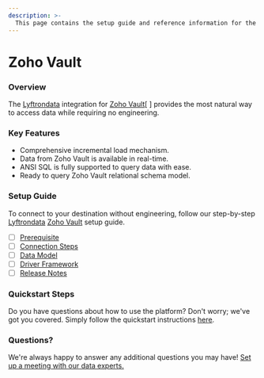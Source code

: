 ```yaml
---
description: >-
  This page contains the setup guide and reference information for the Zoho Vault source connector.
---
```


# Zoho Vault

### Overview

The [Lyftrondata](https://www.lyftrondata.com/) integration for [Zoho Vault](None/)[ ] provides the most natural way to access data while requiring no engineering.

### Key Features

* Comprehensive incremental load mechanism.
* Data from Zoho Vault is available in real-time.&#x20;
* ANSI SQL is fully supported to query data with ease.
* Ready to query Zoho Vault relational schema model.

### Setup Guide

To connect to your destination without engineering, follow our step-by-step [Lyftrondata](https://www.lyftrondata.com/)  [Zoho Vault](None) setup guide.

* [ ] [Prerequisite](../../business-analytics/zoho-vault/prerequisite.md)
* [ ] [Connection Steps](../../business-analytics/zoho-vault/connection-steps.md)
* [ ] [Data Model](../../business-analytics/zoho-vault/data-model/)
* [ ] [Driver Framework](../../business-analytics/zoho-vault/driver-framework/)
* [ ] [Release Notes](../../business-analytics/zoho-vault/release-notes.md)

### Quickstart Steps

Do you have questions about how to use the platform? Don't worry; we've got you covered. Simply follow the quickstart instructions [here](../../../business-analytics/zoho-vault/quickstart-steps.md).

### Questions? <a href="#questions" id="questions"></a>

We're always happy to answer any additional questions you may have! [Set up a meeting with our data experts.](https://www.lyftrondata.com/book-a-meeting/)

